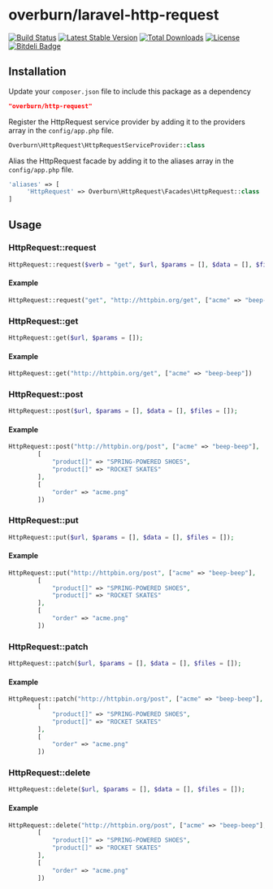 # overburn/laravel-http-request

[![Build Status](https://travis-ci.org/overburn/laravel-http-request.svg?branch=master)](https://travis-ci.org/overburn/laravel-http-request)
[![Latest Stable Version](https://poser.pugx.org/overburn/http-request/v/stable)](https://packagist.org/packages/overburn/http-request)
[![Total Downloads](https://poser.pugx.org/overburn/http-request/downloads)](https://packagist.org/packages/overburn/http-request)
[![License](https://poser.pugx.org/overburn/http-request/license)](https://packagist.org/packages/overburn/http-request)
[![Bitdeli Badge](https://d2weczhvl823v0.cloudfront.net/overburn/laravel-http-request/trend.png)](https://bitdeli.com/free "Bitdeli Badge")

## Installation

Update your `composer.json` file to include this package as a dependency
```json
"overburn/http-request"
```

Register the HttpRequest service provider by adding it to the providers array in the `config/app.php` file.
```php
Overburn\HttpRequest\HttpRequestServiceProvider::class
```

Alias the HttpRequest facade by adding it to the aliases array in the `config/app.php` file.
```php
'aliases' => [
     'HttpRequest' => Overburn\HttpRequest\Facades\HttpRequest::class
]
```

## Usage


### HttpRequest::request
```php
HttpRequest::request($verb = "get", $url, $params = [], $data = [], $files = []);
```

#### Example
```php
HttpRequest::request("get", "http://httpbin.org/get", ["acme" => "beep-beep"])
```


### HttpRequest::get
```php
HttpRequest::get($url, $params = []);
```

#### Example
```php
HttpRequest::get("http://httpbin.org/get", ["acme" => "beep-beep"])
```


### HttpRequest::post
```php
HttpRequest::post($url, $params = [], $data = [], $files = []);
```

#### Example
```php
HttpRequest::post("http://httpbin.org/post", ["acme" => "beep-beep"], 
		[
			"product[]" => "SPRING-POWERED SHOES",
			"product[]" => "ROCKET SKATES"
		],
		[
			"order" => "acme.png"
		])
```


### HttpRequest::put
```php
HttpRequest::put($url, $params = [], $data = [], $files = []);
```

#### Example
```php
HttpRequest::put("http://httpbin.org/post", ["acme" => "beep-beep"], 
		[
			"product[]" => "SPRING-POWERED SHOES",
			"product[]" => "ROCKET SKATES"
		],
		[
			"order" => "acme.png"
		])
```


### HttpRequest::patch
```php
HttpRequest::patch($url, $params = [], $data = [], $files = []);
```

#### Example
```php
HttpRequest::patch("http://httpbin.org/post", ["acme" => "beep-beep"], 
		[
			"product[]" => "SPRING-POWERED SHOES",
			"product[]" => "ROCKET SKATES"
		],
		[
			"order" => "acme.png"
		])
```


### HttpRequest::delete
```php
HttpRequest::delete($url, $params = [], $data = [], $files = []);
```

#### Example
```php
HttpRequest::delete("http://httpbin.org/post", ["acme" => "beep-beep"], 
		[
			"product[]" => "SPRING-POWERED SHOES",
			"product[]" => "ROCKET SKATES"
		],
		[
			"order" => "acme.png"
		])
```